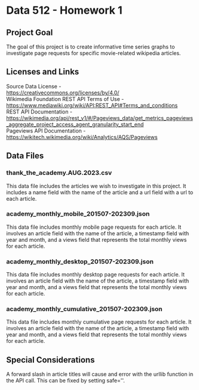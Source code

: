# Data 512 - Homework 1
## Project Goal
The goal of this project is to create informative time series graphs to investigate page requests for specific movie-related wikipedia articles.
## Licenses and Links
Source Data License -  
https://creativecommons.org/licenses/by/4.0/  
Wikimedia Foundation REST API Terms of Use -  
https://www.mediawiki.org/wiki/API:REST_API#Terms_and_conditions  
REST API Documentation -  
https://wikimedia.org/api/rest_v1/#/Pageviews_data/get_metrics_pageviews_aggregate_project_access_agent_granularity_start_end  
Pageviews API Documentation -  
https://wikitech.wikimedia.org/wiki/Analytics/AQS/Pageviews
## Data Files
### thank_the_academy.AUG.2023.csv
This data file includes the articles we wish to investigate in this project. It includes a name field with the name of the article and a url field with a url to each article.
### academy_monthly_mobile_201507-202309.json
This data file includes monthly mobile page requests for each article. It involves an article field with the name of the article, a timestamp field with year and month, and a views field that represents the total monthly views for each article.
### academy_monthly_desktop_201507-202309.json
This data file includes monthly desktop page requests for each article. It involves an article field with the name of the article, a timestamp field with year and month, and a views field that represents the total monthly views for each article.
### academy_monthly_cumulative_201507-202309.json
This data file includes monthly cumulative page requests for each article. It involves an article field with the name of the article, a timestamp field with year and month, and a views field that represents the total monthly views for each article.
## Special Considerations
A forward slash in article titles will cause and error with the urllib function in the API call. This can be fixed by setting safe=''.
